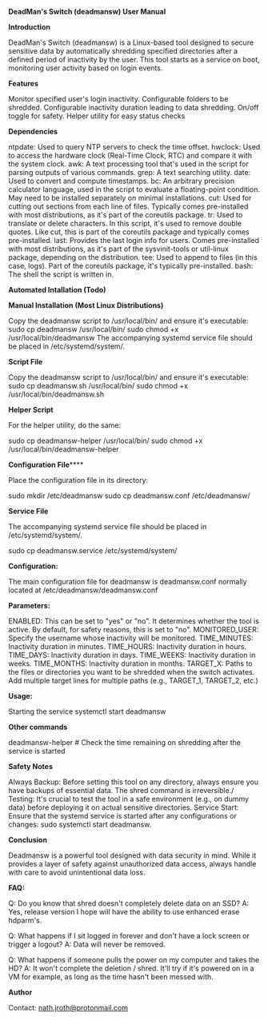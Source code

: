 **DeadMan's Switch (deadmansw) User Manual**

**Introduction**

DeadMan's Switch (deadmansw) is a Linux-based tool designed to secure sensitive data by automatically shredding specified directories after a defined period of inactivity by the user. This tool starts as a service on boot, monitoring user activity based on login events.

**Features**

Monitor specified user's login inactivity.
Configurable folders to be shredded.
Configurable inactivity duration leading to data shredding.
On/off toggle for safety.
Helper utility for easy status checks

**Dependencies**

ntpdate: Used to query NTP servers to check the time offset.
hwclock: Used to access the hardware clock (Real-Time Clock, RTC) and compare it with the system clock.
awk: A text processing tool that's used in the script for parsing outputs of various commands.
grep: A text searching utility.
date: Used to convert and compute timestamps.
bc: An arbitrary precision calculator language, used in the script to evaluate a floating-point condition. May need to be installed separately on minimal installations.
cut: Used for cutting out sections from each line of files. Typically comes pre-installed with most distributions, as it's part of the coreutils package.
tr: Used to translate or delete characters. In this script, it's used to remove double quotes. Like cut, this is part of the coreutils package and typically comes pre-installed.
last: Provides the last login info for users. Comes pre-installed with most distributions, as it's part of the sysvinit-tools or util-linux package, depending on the distribution.
tee: Used to append to files (in this case, logs). Part of the coreutils package, it's typically pre-installed.
bash: The shell the script is written in.

**Automated Intallation (Todo)**

**Manual Installation (Most Linux Distributions)**

Copy the deadmansw script to /usr/local/bin/ and ensure it's executable:
sudo cp deadmansw /usr/local/bin/
sudo chmod +x /usr/local/bin/deadmansw
The accompanying systemd service file should be placed in /etc/systemd/system/.

**Script File**

Copy the deadmansw script to /usr/local/bin/ and ensure it's executable:
sudo cp deadmansw.sh /usr/local/bin/
sudo chmod +x /usr/local/bin/deadmansw.sh

**Helper Script**

For the helper utility, do the same:

sudo cp deadmansw-helper /usr/local/bin/
sudo chmod +x /usr/local/bin/deadmansw-helper

**Configuration File******

Place the configuration file in its directory:

sudo mkdir /etc/deadmansw
sudo cp deadmansw.conf /etc/deadmansw/

**Service File**

The accompanying systemd service file should be placed in /etc/systemd/system/.

sudo cp deadmansw.service /etc/systemd/system/

**Configuration:**

The main configuration file for deadmansw is deadmansw.conf normally located at /etc/deadmansw/deadmansw.conf

**Parameters:**

ENABLED: This can be set to "yes" or "no". It determines whether the tool is active. By default, for safety reasons, this is set to "no".
MONITORED_USER: Specify the username whose inactivity will be monitored.
TIME_MINUTES: Inactivity duration in minutes.
TIME_HOURS: Inactivity duration in hours.
TIME_DAYS: Inactivity duration in days.
TIME_WEEKS: Inactivity duration in weeks.
TIME_MONTHS: Inactivity duration in months.
TARGET_X: Paths to the files or directories you want to be shredded when the switch activates. Add multiple target lines for multiple paths (e.g., TARGET_1, TARGET_2, etc.)

**Usage:**

Starting the service
systemctl start deadmansw

**Other commands**

deadmansw-helper  # Check the time remaining on shredding after the service is started

**Safety Notes**

Always Backup: Before setting this tool on any directory, always ensure you have backups of essential data. The shred command is irreversible./
Testing: It's crucial to test the tool in a safe environment (e.g., on dummy data) before deploying it on actual sensitive directories.
Service Start: Ensure that the systemd service is started after any configurations or changes: sudo systemctl start deadmansw.

**Conclusion**

Deadmansw is a powerful tool designed with data security in mind. While it provides a layer of safety against unauthorized data access, always handle with care to avoid unintentional data loss.

**FAQ:**

Q: Do you know that shred doesn't completely delete data on an SSD?
A: Yes, release version I hope will have the ability to use enhanced erase hdparm's. 

Q: What happens if I sit logged in forever and don't have a lock screen or trigger a logout?
A: Data will never be removed.

Q: What happens if someone pulls the power on my computer and takes the HD?
A: It won't complete the deletion / shred. It'll try if it's powered on in a VM for example, as long as the time hasn't been messed with.

**Author**

Contact: nath.jroth@protonmail.com









